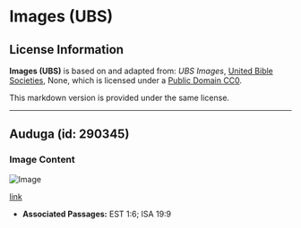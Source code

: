# Images (UBS)

## License Information

**Images (UBS)** is based on and adapted from: _UBS Images_, [United Bible Societies](https://unitedbiblesocieties.org/), None, which is licensed under a [Public Domain CC0](https://creativecommons.org/public-domain/cc0/).

This markdown version is provided under the same license.



--------------------------------

## Auduga (id: 290345)

### Image Content

![Image](https://cdn.aquifer.bible/aquifer-content/resources/Media/WEB-0156_cotton.jpg)

[link](https://cdn.aquifer.bible/aquifer-content/resources/Media/WEB-0156_cotton.jpg)

* **Associated Passages:** EST 1:6; ISA 19:9

